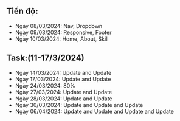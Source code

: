 ## Tiến độ:
- Ngày 08/03/2024: Nav, Dropdown
- Ngày 09/03/2024: Responsive, Footer
- Ngày 10/03/2024: Home, About, Skill
## Task:(11-17/3/2024)
- Ngày 14/03/2024: Update and Update
- Ngày 17/03/2024: Update and Update
- Ngày 24/03/2024: 80%
- Ngày 27/03/2024: Update and Update
- Ngày 28/03/2024: Update and Update
- Ngày 30/03/2024: Update and Update and Update
- Ngày 06/04/2024: Update and Update and Update and Update
